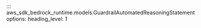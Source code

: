 ::: aws_sdk_bedrock_runtime.models.GuardrailAutomatedReasoningStatement
    options:
        heading_level: 1
